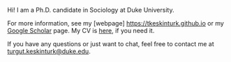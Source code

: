 Hi! I am a Ph.D. candidate in Sociology at Duke University.

For more information, see my [webpage] <https://tkeskinturk.github.io> or my [Google Scholar](https://scholar.google.com/citations?user=rPRZ-pMAAAAJ&hl=en) page. My CV is [here](https://tkeskinturk.github.io/assets/tkeskinturk-CV.pdf), if you need it.

If you have any questions or just want to chat, feel free to contact me at <turgut.keskinturk@duke.edu>.
